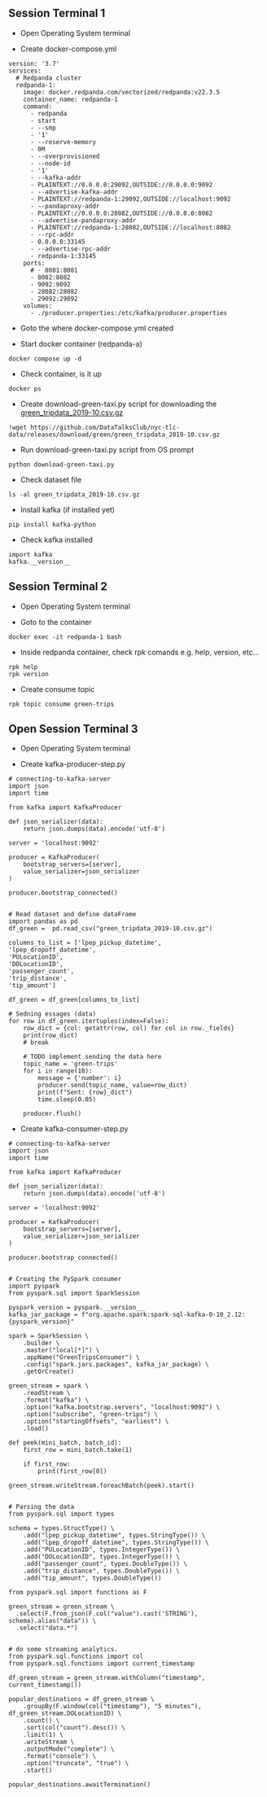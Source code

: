 ## Session Terminal 1

- Open Operating System terminal

- Create docker-compose.yml
```
version: '3.7'
services:
  # Redpanda cluster
  redpanda-1:
    image: docker.redpanda.com/vectorized/redpanda:v22.3.5
    container_name: redpanda-1
    command:
      - redpanda
      - start
      - --smp
      - '1'
      - --reserve-memory
      - 0M
      - --overprovisioned
      - --node-id
      - '1'
      - --kafka-addr
      - PLAINTEXT://0.0.0.0:29092,OUTSIDE://0.0.0.0:9092
      - --advertise-kafka-addr
      - PLAINTEXT://redpanda-1:29092,OUTSIDE://localhost:9092
      - --pandaproxy-addr
      - PLAINTEXT://0.0.0.0:28082,OUTSIDE://0.0.0.0:8082
      - --advertise-pandaproxy-addr
      - PLAINTEXT://redpanda-1:28082,OUTSIDE://localhost:8082
      - --rpc-addr
      - 0.0.0.0:33145
      - --advertise-rpc-addr
      - redpanda-1:33145
    ports:
      # - 8081:8081
      - 8082:8082
      - 9092:9092
      - 28082:28082
      - 29092:29092
    volumes:
      - ./producer.properties:/etc/kafka/producer.properties
```

- Goto the <some directory> where docker-compose.yml created

- Start docker container (redpanda-a)
```
docker compose up -d
```

- Check container, is it up
```
docker ps
```

- Create download-green-taxi.py script for downloading the [green_tripdata_2019-10.csv.gz](https://github.com/DataTalksClub/nyc-tlc-data/releases/download/green/green_tripdata_2019-10.csv.gz)
```
!wget https://github.com/DataTalksClub/nyc-tlc-data/releases/download/green/green_tripdata_2019-10.csv.gz
```

- Run download-green-taxi.py script from OS prompt
```
python download-green-taxi.py
```

- Check dataset file
```
ls -al green_tripdata_2019-10.csv.gz
```

- Install kafka (if installed yet)
```
pip install kafka-python
```

- Check kafka installed
```
import kafka
kafka.__version__
```


## Session Terminal 2

- Open Operating System terminal

- Goto to the container
```
docker exec -it redpanda-1 bash
```

- Inside redpanda container, check rpk comands e.g. help, version, etc...
```
rpk help
rpk version
```

- Create consume topic
```
rpk topic consume green-trips
```

## Open Session Terminal 3

- Open Operating System terminal

- Create kafka-producer-step.py
```
# connecting-to-kafka-server
import json
import time

from kafka import KafkaProducer

def json_serializer(data):
    return json.dumps(data).encode('utf-8')

server = 'localhost:9092'

producer = KafkaProducer(
    bootstrap_servers=[server],
    value_serializer=json_serializer
)

producer.bootstrap_connected()


# Read dataset and define dataFrame
import pandas as pd
df_green =  pd.read_csv("green_tripdata_2019-10.csv.gz")

columns_to_list = ['lpep_pickup_datetime',
'lpep_dropoff_datetime',
'PULocationID',
'DOLocationID',
'passenger_count',
'trip_distance',
'tip_amount']

df_green = df_green[columns_to_list]

# Sedning essages (data)
for row in df_green.itertuples(index=False):
    row_dict = {col: getattr(row, col) for col in row._fields}
    print(row_dict)
    # break

    # TODO implement sending the data here
    topic_name = 'green-trips'
    for i in range(10):
        message = {'number': i}
        producer.send(topic_name, value=row_dict)
        print(f"Sent: {row}_dict")
        time.sleep(0.05)

    producer.flush()
```

- Create kafka-consumer-step.py
```
# connecting-to-kafka-server
import json
import time

from kafka import KafkaProducer

def json_serializer(data):
    return json.dumps(data).encode('utf-8')

server = 'localhost:9092'

producer = KafkaProducer(
    bootstrap_servers=[server],
    value_serializer=json_serializer
)

producer.bootstrap_connected()


# Creating the PySpark consumer
import pyspark
from pyspark.sql import SparkSession

pyspark_version = pyspark.__version__
kafka_jar_package = f"org.apache.spark:spark-sql-kafka-0-10_2.12:{pyspark_version}"

spark = SparkSession \
    .builder \
    .master("local[*]") \
    .appName("GreenTripsConsumer") \
    .config("spark.jars.packages", kafka_jar_package) \
    .getOrCreate()

green_stream = spark \
    .readStream \
    .format("kafka") \
    .option("kafka.bootstrap.servers", "localhost:9092") \
    .option("subscribe", "green-trips") \
    .option("startingOffsets", "earliest") \
    .load()

def peek(mini_batch, batch_id):
    first_row = mini_batch.take(1)

    if first_row:
        print(first_row[0])

green_stream.writeStream.foreachBatch(peek).start()


# Parsing the data
from pyspark.sql import types

schema = types.StructType() \
    .add("lpep_pickup_datetime", types.StringType()) \
    .add("lpep_dropoff_datetime", types.StringType()) \
    .add("PULocationID", types.IntegerType()) \
    .add("DOLocationID", types.IntegerType()) \
    .add("passenger_count", types.DoubleType()) \
    .add("trip_distance", types.DoubleType()) \
    .add("tip_amount", types.DoubleType())

from pyspark.sql import functions as F

green_stream = green_stream \
  .select(F.from_json(F.col("value").cast('STRING'), schema).alias("data")) \
  .select("data.*")


# do some streaming analytics.
from pyspark.sql.functions import col
from pyspark.sql.functions import current_timestamp

df_green_stream = green_stream.withColumn("timestamp", current_timestamp())

popular_destinations = df_green_stream \
    .groupBy(F.window(col("timestamp"), "5 minutes"), df_green_stream.DOLocationID) \
    .count() \
    .sort(col("count").desc()) \
    .limit(1) \
    .writeStream \
    .outputMode("complete") \
    .format("console") \
    .option("truncate", "true") \
    .start()

popular_destinations.awaitTermination()
```











